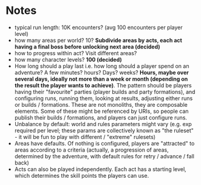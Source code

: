 # Notes

- typical run length: 10K encounters? (avg 100 encounters per player level)
- how many areas per world? 10? **Subdivide areas by acts, each act having a final boss before unlocking next area (decided)**
- how to progress within act? Visit different areas?
- how many character levels? **100 (decided)**
- How long should a play last i.e. how long should a player spend on an adventure? A few minutes? hours? Days? weeks? **Hours, maybe over several days, ideally not more than a week or month (depending on the result the player wants to achieve)**. The pattern should be players having their "favourite" parties (player builds and party formations), and configuring runs, running them, looking at results, adjusting either runs or builds / formations. These are not monoliths, they are composable elements. Some of these might be referenced by URIs, so people can publish their builds / formations, and players can just configure runs.
- Unbalance by default: world and rules parameters might vary (e.g. exp required per level; these params are collectively known as "the ruleset" - it will be fun to play with different / "extreme" rulesets)
- Areas have defaults. Of nothing is configured, players are "attracted" to areas according to a criteria (actually, a progression of areas, determined by the adventure, with default rules for retry / advance / fall back)
- Acts can also be played independently. Each act has a starting level, which determines the skill points the players can use.